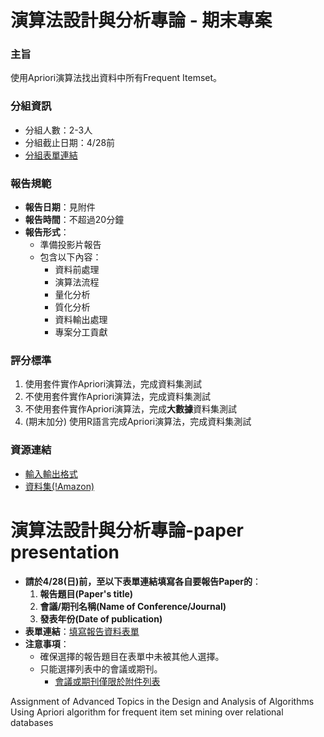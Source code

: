 # 演算法設計與分析專論 - 期末專案

### 主旨
使用Apriori演算法找出資料中所有Frequent Itemset。

### 分組資訊
- 分組人數：2-3人
- 分組截止日期：4/28前
- [分組表單連結](https://docs.google.com/spreadsheets/d/10T3EstBzMT_0X-2Yda3Z472SkR6nfg-g2KTn9Csh6HU/edit?usp=sharing)

### 報告規範
- **報告日期**：見附件
- **報告時間**：不超過20分鐘
- **報告形式**：
  - 準備投影片報告
  - 包含以下內容：
    - 資料前處理
    - 演算法流程
    - 量化分析
    - 質化分析
    - 資料輸出處理
    - 專案分工貢獻

### 評分標準
1. 使用套件實作Apriori演算法，完成資料集測試
2. 不使用套件實作Apriori演算法，完成資料集測試
3. 不使用套件實作Apriori演算法，完成**大數據**資料集測試
4. (期末加分) 使用R語言完成Apriori演算法，完成資料集測試

### 資源連結
- [輸入輸出格式](https://hackmd.io/@SQUP2IU9QOyYSTWt7YhgUw/BkCEs9J-A)
- [資料集(!Amazon)](https://drive.google.com/drive/folders/1CZAz9yGaN6tZwzFJYjc3l5iPqWccJBF7?usp=drive_link)


# 演算法設計與分析專論-paper presentation
- **請於4/28(日)前，至以下表單連結填寫各自要報告Paper的**：
  1. **報告題目(Paper's title)**
  2. **會議/期刊名稱(Name of Conference/Journal)**
  3. **發表年份(Date of publication)**
- **表單連結**：[填寫報告資料表單](https://docs.google.com/spreadsheets/d/10T3EstBzMT_0X-2Yda3Z472SkR6nfg-g2KTn9Csh6HU/edit?usp=sharing)
- **注意事項**：
  - 確保選擇的報告題目在表單中未被其他人選擇。
  - 只能選擇列表中的會議或期刊。
    - [會議或期刊僅限於附件列表](https://drive.google.com/drive/folders/1hiG46BNOXV7wR8AZvvr-9nYpvD_Cypwn?usp=sharing)


Assignment of Advanced Topics in the Design and Analysis of Algorithms 
Using Apriori algorithm for frequent item set mining over relational databases
